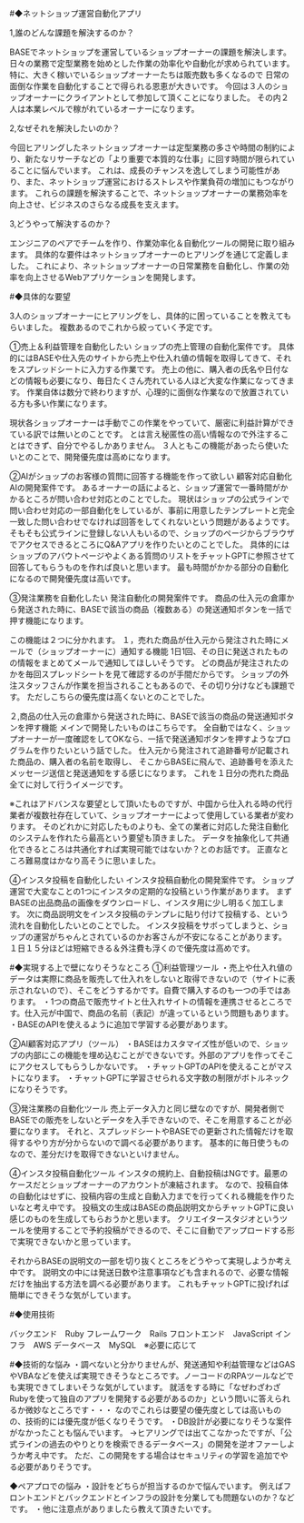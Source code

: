 #◆ネットショップ運営自動化アプリ

1,誰のどんな課題を解決するのか？

BASEでネットショップを運営しているショップオーナーの課題を解決します。
日々の業務で定型業務を始めとした作業の効率化や自動化が求められています。
特に、大きく稼いでいるショップオーナーたちは販売数も多くなるので
日常の面倒な作業を自動化することで得られる恩恵が大きいです。
今回は３人のショップオーナーにクライアントとして参加して頂くことになりました。
その内２人は本業レベルで稼がれているオーナーになります。

2,なぜそれを解決したいのか？

今回ヒアリングしたネットショップオーナーは定型業務の多さや時間の制約により、新たなリサーチなどの「より重要で本質的な仕事」に回す時間が限られていることに悩んでいます。
これは、成長のチャンスを逸してしまう可能性があり、また、ネットショップ運営におけるストレスや作業負荷の増加にもつながります。
これらの課題を解決することで、ネットショップオーナーの業務効率を向上させ、ビジネスのさらなる成長を支えます。

3,どうやって解決するのか？

エンジニアのペアでチームを作り、作業効率化＆自動化ツールの開発に取り組みます。
具体的な要件はネットショップオーナーのヒアリングを通じて定義しました。
これにより、ネットショップオーナーの日常業務を自動化し、作業の効率を向上させるWebアプリケーションを開発します。


#◆具体的な要望

3人のショップオーナーにヒアリングをし、具体的に困っていることを教えてもらいました。
複数あるのでこれから絞っていく予定です。

①売上＆利益管理を自動化したい
ショップの売上管理の自動化案件です。
具体的にはBASEや仕入先のサイトから売上や仕入れ値の情報を取得してきて、それをスプレッドシートに入力する作業です。
売上の他に、購入者の氏名や日付などの情報も必要になり、毎日たくさん売れている人ほど大変な作業になってきます。
作業自体は数分で終わりますが、心理的に面倒な作業なので放置されている方も多い作業になります。

現状各ショップオーナーは手動でこの作業をやっていて、厳密に利益計算ができている訳では無いとのことです。
とは言え秘匿性の高い情報なので外注することはできず、自分でやるしかありません。
３人ともこの機能があったら使いたいとのことで、開発優先度は高めになります。

②AIがショップのお客様の質問に回答する機能を作って欲しい
顧客対応自動化AIの開発案件です。
あるオーナーの話によると、ショップ運営で一番時間がかかるところが問い合わせ対応とのことでした。
現状はショップの公式ラインで問い合わせ対応の一部自動化をしているが、事前に用意したテンプレートと完全一致した問い合わせでなければ回答をしてくれないという問題があるようです。
そもそも公式ラインに登録しない人もいるので、ショップのページからブラウザでアクセスできるところにQ&Aアプリを作りたいとのことでした。
具体的にはショップのアバウトページやよくある質問のリストをチャットGPTに参照させて回答してもらうものを作れば良いと思います。
最も時間がかかる部分の自動化になるので開発優先度は高いです。

③発注業務を自動化したい
発注自動化の開発案件です。
商品の仕入元の倉庫から発送された時に、BASEで該当の商品（複数ある）の発送通知ボタンを一括で押す機能になります。

この機能は２つに分かれます。
１，売れた商品が仕入元から発注された時にメールで（ショップオーナーに）通知する機能
1日1回、その日に発送されたものの情報をまとめてメールで通知してほしいそうです。
どの商品が発注されたのかを毎回スプレッドシートを見て確認するのが手間だからです。
ショップの外注スタッフさんが作業を担当されることもあるので、その切り分けなども課題です。
ただしこちらの優先度は高くないとのことでした。

２,商品の仕入元の倉庫から発送された時に、BASEで該当の商品の発送通知ボタンを押す機能
メインで開発したいものはこちらです。
全自動ではなく、ショップオーナーが一度確認をしてOKなら、一括で発送通知ボタンを押すようなプログラムを作りたいという話でした。
仕入元から発注されて追跡番号が記載された商品の、購入者の名前を取得し、
そこからBASEに飛んで、追跡番号を添えたメッセージ送信と発送通知をする感じになります。
これを１日分の売れた商品全てに対して行うイメージです。

※これはアドバンスな要望として頂いたものですが、中国から仕入れる時の代行業者が複数社存在していて、ショップオーナーによって使用している業者が変わります。
そのどれかに対応したものよりも、全ての業者に対応した発注自動化のシステムを作れたら最高という要望も頂きました。
データを抽象化して共通化できるところは共通化すれば実現可能ではないか？とのお話です。
正直なところ難易度はかなり高そうに思いました。


④インスタ投稿を自動化したい
インスタ投稿自動化の開発案件です。
ショップ運営で大変なことの1つにインスタの定期的な投稿という作業があります。
まずBASEの出品商品の画像をダウンロードし、インスタ用に少し明るく加工します。
次に商品説明文をインスタ投稿のテンプレに貼り付けて投稿する、という流れを自動化したいとのことでした。
インスタ投稿をサボってしまうと、ショップの運営がちゃんとされているのかお客さんが不安になることがあります。
１日１５分ほどは短縮できる＆外注費も浮くので優先度は高めです。


#◆実現する上で壁になりそうなところ
①利益管理ツール
・売上や仕入れ値のデータは実際に商品を販売して仕入れをしないと取得できないので（サイトに表示されないので）、そこをどうするかです。自費で購入するのも一つの手ではあります。
・1つの商品で販売サイトと仕入れサイトの情報を連携させるところです。仕入元が中国で、商品の名前（表記）が違っているという問題もあります。
・BASEのAPIを使えるように追加で学習する必要があります。

②AI顧客対応アプリ（ツール）
・BASEはカスタマイズ性が低いので、ショップの内部にこの機能を埋め込むことができないです。外部のアプリを作ってそこにアクセスしてもらうしかないです。
・チャットGPTのAPIを使えることがマストになります。
・チャットGPTに学習させられる文字数の制限がボトルネックになりそうです。

③発注業務の自動化ツール
売上データ入力と同じ壁なのですが、開発者側でBASEでの販売をしないとデータを入手できないので、そこを用意することが必要になります。
それと、スプレッドシートやBASEでの更新された情報だけを取得するやり方が分からないので調べる必要があります。
基本的に毎日使うものなので、差分だけを取得できないといけません。

④インスタ投稿自動化ツール
インスタの規約上、自動投稿はNGです。最悪のケースだとショップオーナーのアカウントが凍結されます。
なので、投稿自体の自動化はせずに、投稿内容の生成と自動入力までを行ってくれる機能を作りたいなと考え中です。
投稿文の生成はBASEの商品説明文からチャットGPTに良い感じのものを生成してもらおうかと思います。
クリエイタースタジオというツールを使用することで予約投稿ができるので、そこに自動でアップロードする形で実現できないかと思っています。

それからBASEの説明文の一部を切り抜くところをどうやって実現しようか考え中です。
説明文の中には発送日数や注意事項なども含まれるので、必要な情報だけを抽出する方法を調べる必要があります。
これもチャットGPTに投げれば簡単にできそうな気がしています。


#◆使用技術

バックエンド　Ruby
フレームワーク　Rails
フロントエンド　JavaScript
インフラ　AWS
データベース　MySQL　※必要に応じて

#◆技術的な悩み
・調べないと分かりませんが、発送通知や利益管理などはGASやVBAなどを使えば実現できそうなところです。ノーコードのRPAツールなどでも実現できてしまいそうな気がしています。
就活をする時に「なぜわざわざRubyを使って独自のアプリを開発する必要があるのか」という問いに答えられるか微妙なところです・・・
なのでこれらは要望の優先度としては高いものの、技術的には優先度が低くなりそうです。
・DB設計が必要になりそうな案件がなかったことも悩んでいます。
→ヒアリングでは出てこなかったですが、「公式ラインの過去のやりとりを検索できるデータベース」の開発を逆オファーしようか考え中です。
ただ、この開発をする場合はセキュリティの学習を追加でやる必要がありそうです。


◆ペアプロでの悩み
・設計をどちらが担当するのかで悩んでいます。
例えばフロントエンドとバックエンドとインフラの設計を分業しても問題ないのか？などです。
・他に注意点がありましたら教えて頂きたいです。
